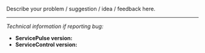 Describe your problem / suggestion / idea / feedback here.

***************

*Technical information if reporting bug:*

- **ServicePulse version:** 
- **ServiceControl version:** 
